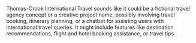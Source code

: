 Thomas-Crook International Travel
sounds like it could be a fictional travel agency concept or a creative project name, possibly involving travel booking, itinerary planning, or a chatbot for assisting users with international travel queries. It might include features like destination recommendations, flight and hotel booking assistance, or travel tips.
